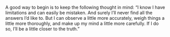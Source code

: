 A good way to begin is to keep the following thought
in mind: “I know I have limitations and can easily be mistaken. And surely
I’ll never find all the answers I’d like to. But I can observe a little more
accurately, weigh things a little more thoroughly, and make up my mind a
little more carefully. If I do so, I’ll be a little closer to the truth.”
